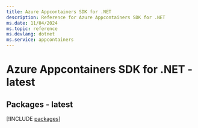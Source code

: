 ```yaml
---
title: Azure Appcontainers SDK for .NET
description: Reference for Azure Appcontainers SDK for .NET
ms.date: 11/04/2024
ms.topic: reference
ms.devlang: dotnet
ms.service: appcontainers
---
```

# Azure Appcontainers SDK for .NET - latest
## Packages - latest
[!INCLUDE [packages](appcontainers-index.md)]
